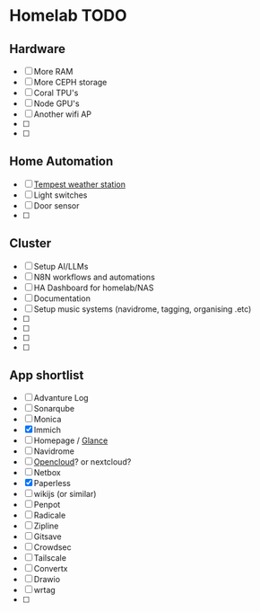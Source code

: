 # Homelab TODO

## Hardware

- [ ] More RAM
- [ ] More CEPH storage
- [ ] Coral TPU's
- [ ] Node GPU's
- [ ] Another wifi AP
- [ ]
- [ ]

## Home Automation

- [ ] [Tempest weather station](https://shop.tempest.earth/collections/uk)
- [ ] Light switches
- [ ] Door sensor
- [ ]

## Cluster

- [ ] Setup AI/LLMs
- [ ] N8N workflows and automations
- [ ] HA Dashboard for homelab/NAS
- [ ] Documentation
- [ ] Setup music systems (navidrome, tagging, organising .etc)
- [ ]
- [ ]
- [ ]
- [ ]

## App shortlist

- [ ] Advanture Log
- [ ] Sonarqube
- [ ] Monica
- [x] Immich
- [ ] Homepage / [Glance](https://github.com/glanceapp/glance)
- [ ] Navidrome
- [ ] [Opencloud](opencloudeu/opencloud-rolling)? or nextcloud?
- [ ] Netbox
- [x] Paperless
- [ ] wikijs (or similar)
- [ ] Penpot
- [ ] Radicale
- [ ] Zipline
- [ ] Gitsave
- [ ] Crowdsec
- [ ] Tailscale
- [ ] Convertx
- [ ] Drawio
- [ ] wrtag
- [ ]
